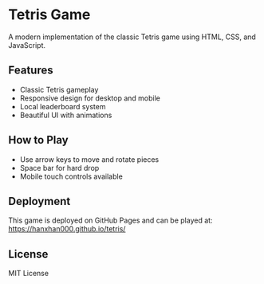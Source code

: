 # Tetris Game

A modern implementation of the classic Tetris game using HTML, CSS, and JavaScript.

## Features

- Classic Tetris gameplay
- Responsive design for desktop and mobile
- Local leaderboard system
- Beautiful UI with animations

## How to Play

- Use arrow keys to move and rotate pieces
- Space bar for hard drop
- Mobile touch controls available

## Deployment

This game is deployed on GitHub Pages and can be played at: https://hanxhan000.github.io/tetris/

## License

MIT License